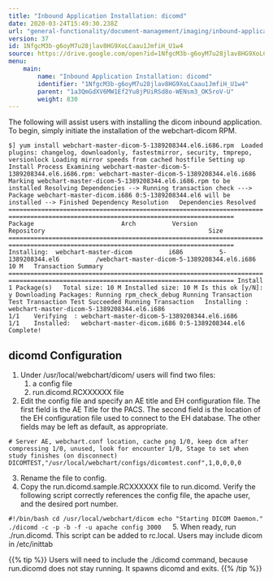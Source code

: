 ```yaml
---
title: "Inbound Application Installation: dicomd"
date: 2020-03-24T15:49:30.238Z
url: "general-functionality/document-management/imaging/inbound-application-installation-dicomd.html"
version: 37
id: 1NfgcM3b-g6oyM7u28jlav8HG9XoLCaau1JmfiH_U1w4
source: https://drive.google.com/open?id=1NfgcM3b-g6oyM7u28jlav8HG9XoLCaau1JmfiH_U1w4
menu:
    main:
        name: "Inbound Application Installation: dicomd"
        identifier: "1NfgcM3b-g6oyM7u28jlav8HG9XoLCaau1JmfiH_U1w4"
        parent: "1a3QmGdXV6MW1Ef2Yu8jPUiRSd8o-WENsm3_OK5roV-U"
        weight: 830
---
```

The following will assist users with installing the dicom inbound application. To begin, simply initiate the installation of the webchart-dicom RPM.

` $] yum install webchart-master-dicom-5-1389208344.el6.i686.rpm  Loaded plugins: changelog, downloadonly, fastestmirror, security, tmprepo, versionlock Loading mirror speeds from cached hostfile Setting up Install Process Examining webchart-master-dicom-5-1389208344.el6.i686.rpm: webchart-master-dicom-5-1389208344.el6.i686 Marking webchart-master-dicom-5-1389208344.el6.i686.rpm to be installed Resolving Dependencies --> Running transaction check ---> Package webchart-master-dicom.i686 0:5-1389208344.el6 will be installed --> Finished Dependency Resolution   Dependencies Resolved   ====================================================================================================================================  Package                        Arch          Version                   Repository                                             Size ==================================================================================================================================== Installing:  webchart-master-dicom          i686          5-1389208344.el6          /webchart-master-dicom-5-1389208344.el6.i686           10 M   Transaction Summary ==================================================================================================================================== Install       1 Package(s)   Total size: 10 M Installed size: 10 M Is this ok [y/N]: y Downloading Packages: Running rpm_check_debug Running Transaction Test Transaction Test Succeeded Running Transaction   Installing : webchart-master-dicom-5-1389208344.el6.i686                                                                      1/1    Verifying  : webchart-master-dicom-5-1389208344.el6.i686                                                                      1/1    Installed:   webchart-master-dicom.i686 0:5-1389208344.el6                                                                                        Complete! 
`
## dicomd Configuration

1. Under /usr/local/webchart/dicom/ users will find two files: 
    1. a config file
    2. run.dicomd.RCXXXXXX file
2. Edit the config file and specify an AE title and EH configuration file. The first field is the AE Title for the PACS. The second field is the location of the EH configuration file used to connect to the EH database. The other fields may be left as default, as appropriate.

`# Server AE, webchart.conf location, cache png 1/0, keep dcm after compressing 1/0, unused, look for encounter 1/0, Stage to set when study finishes (on disconnect) DICOMTEST,"/usr/local/webchart/configs/dicomtest.conf",1,0,0,0,0`

3. Rename the file to config.
4. Copy the run.dicomd.sample.RCXXXXXX file to run.dicomd. Verify the following script correctly references the config file, the apache user, and the desired port number.



`#!/bin/bash cd /usr/local/webchart/dicom echo "Starting DICOM Daemon." ./dicomd -c -p -b -f -u apache config 3000
`
`
`
5. When ready, run ./run.dicomd. This script can be added to rc.local. Users may include dicom in /etc/inittab 



{{% tip %}} Users will need to include the ./dicomd command, because run.dicomd does not stay running. It spawns dicomd and exits. {{% /tip %}}



